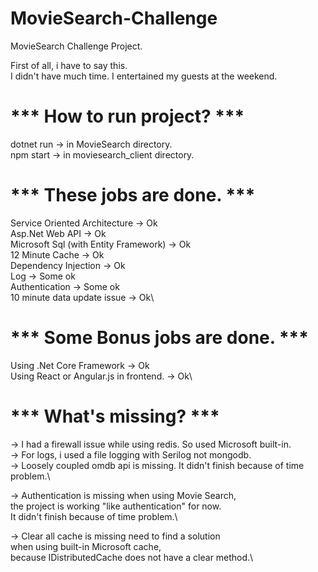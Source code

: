 # MovieSearch-Challenge
MovieSearch Challenge Project.

First of all, i have to say this.\
I didn't have much time. I entertained my guests at the weekend.

# *** How to run project? ***
dotnet run -> in MovieSearch directory.\
npm start -> in moviesearch_client directory.

# *** These jobs are done. ***
Service	Oriented Architecture -> Ok\
Asp.Net	Web	API -> Ok\
Microsoft Sql (with Entity Framework) -> Ok\
12 Minute Cache -> Ok\
Dependency	Injection -> Ok\
Log -> Some ok\
Authentication -> Some ok\
10 minute data update issue -> Ok\

# *** Some Bonus jobs are done. ***
Using .Net Core Framework -> Ok\
Using React	or Angular.js in frontend. -> Ok\

# *** What's missing? ***
-> I had a firewall issue while using redis. So used Microsoft built-in.\
-> For logs, i used a file logging with Serilog not mongodb.\
-> Loosely coupled omdb api is missing. It didn't finish because of time problem.\

-> Authentication is missing when using Movie Search,\
the project is working "like authentication" for now.\
It didn't finish because of time problem.\

-> Clear all cache is missing need to find a solution\
when using built-in Microsoft cache,\
because IDistributedCache does not have a clear method.\
